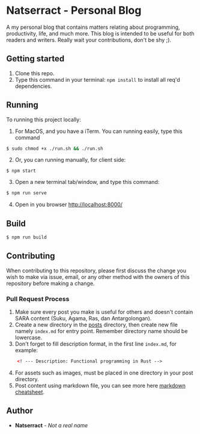 # Natserract - Personal Blog
A my personal blog that contains matters relating about programming, productivity, life, and much more. This blog is intended to be useful for both readers and writers. Really wait your contributions, don't be shy ;).

## Getting started
1. Clone this repo.
2. Type this command in your terminal: `npm install` to install all req'd dependencies.

## Running
To running this project locally:
1. For MacOS, and you have a iTerm. You can running easily, type this command
```sh
$ sudo chmod +x ./run.sh && ./run.sh
```
2. Or, you can running manually, for client side:
```
$ npm start
```
3. Open a new terminal tab/window, and type this command:
```sh
$ npm run serve
```
4. Open in you browser [http://localhost:8000/](http://localhost:8000/)

## Build
```sh
$ npm run build
```


## Contributing

When contributing to this repository, please first discuss the change you wish to make via issue, email, or any other method with the owners of this repository before making a change.

### Pull Request Process
1. Make sure every post you make is useful for others and doesn't contain SARA content (Suku, Agama, Ras, dan Antargolongan).
2. Create a new directory in the [posts](https://github.com/natserract/natserract.github.io/tree/master/posts) directory, then create new file namely `index.md` for entry point. Remember directory name should be lowercase.
3. Don't forget to fill description format, in the first line `index.md`, for example:
```html 
    <! --- Description: Functional programming in Rust -->
```

4. For assets such as images, must be placed in one directory in your post directory.
5. Post content using markdown file, you can see more here [markdown cheatsheet](https://github.com/adam-p/markdown-here/wiki/Markdown-Cheatsheet).

## Author
* **Natserract** - *Not a real name*